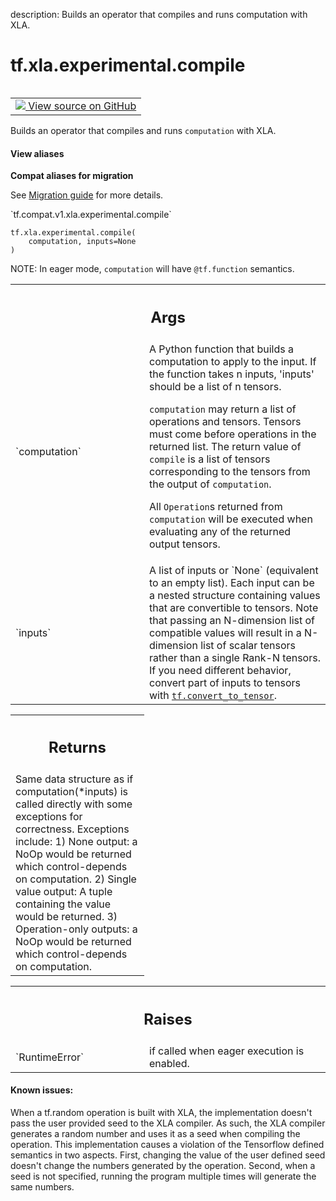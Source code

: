 description: Builds an operator that compiles and runs computation with XLA.

<div itemscope itemtype="http://developers.google.com/ReferenceObject">
<meta itemprop="name" content="tf.xla.experimental.compile" />
<meta itemprop="path" content="Stable" />
</div>

# tf.xla.experimental.compile

<!-- Insert buttons and diff -->

<table class="tfo-notebook-buttons tfo-api nocontent" align="left">
<td>
  <a target="_blank" href="https://github.com/tensorflow/tensorflow/blob/r2.3/tensorflow/python/compiler/xla/xla.py#L66-L122">
    <img src="https://www.tensorflow.org/images/GitHub-Mark-32px.png" />
    View source on GitHub
  </a>
</td>
</table>



Builds an operator that compiles and runs `computation` with XLA.

<section class="expandable">
  <h4 class="showalways">View aliases</h4>
  <p>
<b>Compat aliases for migration</b>
<p>See
<a href="https://www.tensorflow.org/guide/migrate">Migration guide</a> for
more details.</p>
<p>`tf.compat.v1.xla.experimental.compile`</p>
</p>
</section>

<pre class="devsite-click-to-copy prettyprint lang-py tfo-signature-link">
<code>tf.xla.experimental.compile(
    computation, inputs=None
)
</code></pre>



<!-- Placeholder for "Used in" -->

NOTE: In eager mode, `computation` will have `@tf.function` semantics.

<!-- Tabular view -->
 <table class="responsive fixed orange">
<colgroup><col width="214px"><col></colgroup>
<tr><th colspan="2"><h2 class="add-link">Args</h2></th></tr>

<tr>
<td>
`computation`
</td>
<td>
A Python function that builds a computation to apply to the
input. If the function takes n inputs, 'inputs' should be a list of n
tensors.

`computation` may return a list of operations and tensors.  Tensors must
come before operations in the returned list.  The return value of
`compile` is a list of tensors corresponding to the tensors from the
output of `computation`.

All `Operation`s returned from `computation` will be executed when
evaluating any of the returned output tensors.
</td>
</tr><tr>
<td>
`inputs`
</td>
<td>
A list of inputs or `None` (equivalent to an empty list). Each input
can be a nested structure containing values that are convertible to
tensors. Note that passing an N-dimension list of compatible values will
result in a N-dimension list of scalar tensors rather than a single Rank-N
tensors. If you need different behavior, convert part of inputs to tensors
with <a href="../../../tf/convert_to_tensor.md"><code>tf.convert_to_tensor</code></a>.
</td>
</tr>
</table>



<!-- Tabular view -->
 <table class="responsive fixed orange">
<colgroup><col width="214px"><col></colgroup>
<tr><th colspan="2"><h2 class="add-link">Returns</h2></th></tr>
<tr class="alt">
<td colspan="2">
Same data structure as if computation(*inputs) is called directly with some
exceptions for correctness. Exceptions include:
1) None output: a NoOp would be returned which control-depends on
computation.
2) Single value output: A tuple containing the value would be returned.
3) Operation-only outputs: a NoOp would be returned which
control-depends on computation.
</td>
</tr>

</table>



<!-- Tabular view -->
 <table class="responsive fixed orange">
<colgroup><col width="214px"><col></colgroup>
<tr><th colspan="2"><h2 class="add-link">Raises</h2></th></tr>

<tr>
<td>
`RuntimeError`
</td>
<td>
if called when eager execution is enabled.
</td>
</tr>
</table>



#### Known issues:

When a tf.random operation is built with XLA, the implementation doesn't
  pass the user provided seed to the XLA compiler. As such, the XLA compiler
  generates a random number and uses it as a seed when compiling the
  operation. This implementation causes a violation of the Tensorflow
  defined semantics in two aspects. First, changing the value of the user
  defined seed doesn't change the numbers generated by the operation.
  Second, when a seed is not specified, running the program multiple times
  will generate the same numbers.
